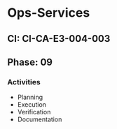 # Ops-Services

## CI: CI-CA-E3-004-003
## Phase: 09

### Activities
- Planning
- Execution
- Verification
- Documentation
